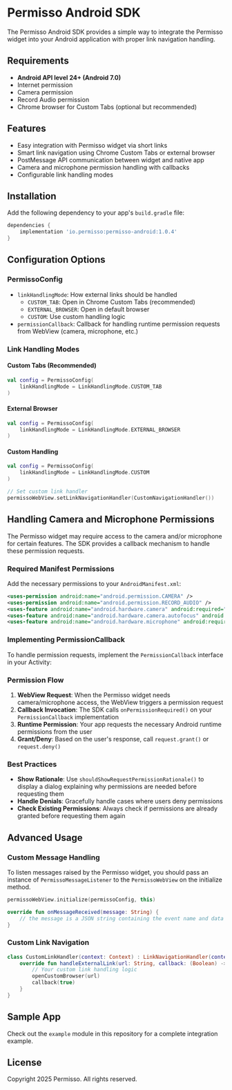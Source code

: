 # Permisso Android SDK

The Permisso Android SDK provides a simple way to integrate the Permisso widget into your Android application with proper link navigation handling.

## Requirements

- **Android API level 24+ (Android 7.0)**
- Internet permission
- Camera permission
- Record Audio permission
- Chrome browser for Custom Tabs (optional but recommended)

## Features

- Easy integration with Permisso widget via short links
- Smart link navigation using Chrome Custom Tabs or external browser
- PostMessage API communication between widget and native app
- Camera and microphone permission handling with callbacks
- Configurable link handling modes

## Installation

Add the following dependency to your app's `build.gradle` file:

```gradle
dependencies {
    implementation 'io.permisso:permisso-android:1.0.4'
}
```

## Configuration Options

### PermissoConfig

- `linkHandlingMode`: How external links should be handled
  - `CUSTOM_TAB`: Open in Chrome Custom Tabs (recommended)
  - `EXTERNAL_BROWSER`: Open in default browser
  - `CUSTOM`: Use custom handling logic
- `permissionCallback`: Callback for handling runtime permission requests from WebView (camera, microphone, etc.)

### Link Handling Modes

#### Custom Tabs (Recommended)

```kotlin
val config = PermissoConfig(
    linkHandlingMode = LinkHandlingMode.CUSTOM_TAB
)
```

#### External Browser

```kotlin
val config = PermissoConfig(
    linkHandlingMode = LinkHandlingMode.EXTERNAL_BROWSER
)
```

#### Custom Handling

```kotlin
val config = PermissoConfig(
    linkHandlingMode = LinkHandlingMode.CUSTOM
)

// Set custom link handler
permissoWebView.setLinkNavigationHandler(CustomNavigationHandler())
```

## Handling Camera and Microphone Permissions

The Permisso widget may require access to the camera and/or microphone for certain features. The SDK provides a callback mechanism to handle these permission requests.

### Required Manifest Permissions

Add the necessary permissions to your `AndroidManifest.xml`:

```xml
<uses-permission android:name="android.permission.CAMERA" />
<uses-permission android:name="android.permission.RECORD_AUDIO" />
<uses-feature android:name="android.hardware.camera" android:required="false" />
<uses-feature android:name="android.hardware.camera.autofocus" android:required="false" />
<uses-feature android:name="android.hardware.microphone" android:required="false" />
```

### Implementing PermissionCallback

To handle permission requests, implement the `PermissionCallback` interface in your Activity:

### Permission Flow

1. **WebView Request**: When the Permisso widget needs camera/microphone access, the WebView triggers a permission request
2. **Callback Invocation**: The SDK calls `onPermissionRequired()` on your `PermissionCallback` implementation
3. **Runtime Permission**: Your app requests the necessary Android runtime permissions from the user
4. **Grant/Deny**: Based on the user's response, call `request.grant()` or `request.deny()`

### Best Practices

- **Show Rationale**: Use `shouldShowRequestPermissionRationale()` to display a dialog explaining why permissions are needed before requesting them
- **Handle Denials**: Gracefully handle cases where users deny permissions
- **Check Existing Permissions**: Always check if permissions are already granted before requesting them again

## Advanced Usage

### Custom Message Handling

To listen messages raised by the Permisso widget, you should pass an instance
of `PermissoMessageListener` to the `PermissoWebView` on the initialize method.

```kotlin
permissoWebView.initialize(permissoConfig, this)

override fun onMessageReceived(message: String) {
    // the message is a JSON string containing the event name and data
}
```

### Custom Link Navigation

```kotlin
class CustomLinkHandler(context: Context) : LinkNavigationHandler(context, LinkHandlingMode.CUSTOM) {
    override fun handleExternalLink(url: String, callback: (Boolean) -> Unit) {
        // Your custom link handling logic
        openCustomBrowser(url)
        callback(true)
    }
}
```

## Sample App

Check out the `example` module in this repository for a complete integration example.

## License

Copyright 2025 Permisso. All rights reserved.
